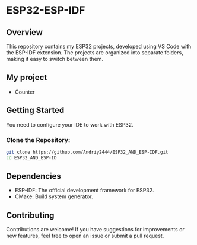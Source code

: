 # **ESP32-ESP-IDF**


## **Overview**
This repository contains my ESP32 projects, developed using VS Code with the ESP-IDF extension. The projects are organized into separate folders, making it easy to switch between them.


## **My project**
- Counter


## **Getting Started**
You need to configure your IDE to work with ESP32.


### **Clone the Repository:**
```bash
git clone https://github.com/Andriy2444/ESP32_AND_ESP-IDF.git
cd ESP32_AND_ESP-ID
```



## **Dependencies**
- ESP-IDF: The official development framework for ESP32.
- CMake: Build system generator.
  
## **Contributing**
Contributions are welcome! If you have suggestions for improvements or new features, feel free to open an issue or submit a pull request.
